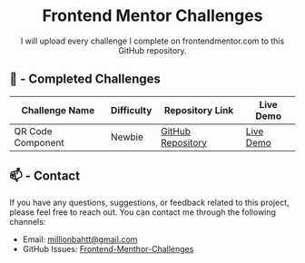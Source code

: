 <h1 align="center">Frontend Mentor Challenges</h1>
<p align="center">I will upload every challenge I complete on frontendmentor.com to this GitHub repository.</p>

## 📃 - Completed Challenges

<div>
    <table>
        <thead>
            <tr>
                <th>Challenge Name</th>
                <th>Difficulty</th>
                <th>Repository Link</th>
                <th>Live Demo</th>
            </tr>
        </thead>
        <tbody>
            <tr>
                <td>QR Code Component</td>
                <td>Newbie</td>
                <td><a href="https://github.com/millionbaht/frontend-mentor-challenges/tree/main/qr-code-component/">GitHub Repository</a></td>
                <td><a href="https://millionbaht.github.io/frontend-mentor-challenges/qr-code-component/">Live Demo</a></td>
            </tr>
        </tbody>
    </table>
</div>

## 📫 - Contact
If you have any questions, suggestions, or feedback related to this project, please feel free to reach out. You can contact me through the following channels:

- Email: [millionbahtt@gmail.com](mailto:millionbahtt@gmail.com)
- GitHub Issues: [Frontend-Menthor-Challenges](https://github.com/millionbaht/frontend-mentor-challenges/issues)
